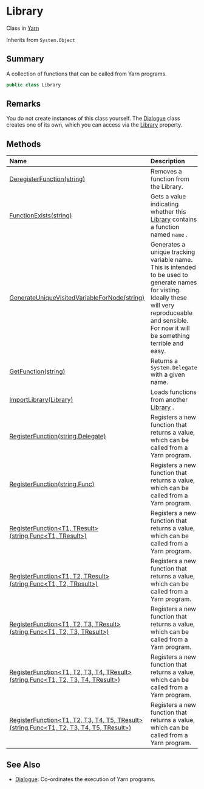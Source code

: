 # Library

Class in [Yarn](/docs/api/csharp/yarn.md)

Inherits from `System.Object`

## Summary


A collection of functions that can be called from Yarn programs.


```csharp
public class Library
```

## Remarks


You do not create instances of this class yourself. The  <a href="yarn.dialogue.md">Dialogue</a>  class creates one of its own, which you can
access via the  <a href="yarn.dialogue.library.md">Library</a>  property.


## Methods

|Name|Description|
|:---|:---|
|[DeregisterFunction(string)](/docs/api/csharp/yarn.library.deregisterfunction.md)|Removes a function from the Library.|
|[FunctionExists(string)](/docs/api/csharp/yarn.library.functionexists.md)|Gets a value indicating whether this  <a href="yarn.library.md">Library</a>  contains a function named  <code>name</code> .|
|[GenerateUniqueVisitedVariableForNode(string)](/docs/api/csharp/yarn.library.generateuniquevisitedvariablefornode.md)|Generates a unique tracking variable name. This is intended to be used to generate names for visting. Ideally these will very reproduceable and sensible. For now it will be something terrible and easy.|
|[GetFunction(string)](/docs/api/csharp/yarn.library.getfunction.md)|Returns a  <code>System.Delegate</code>  with a given name.|
|[ImportLibrary(Library)](/docs/api/csharp/yarn.library.importlibrary.md)|Loads functions from another  <a href="yarn.library.md">Library</a> .|
|[RegisterFunction(string,Delegate)](/docs/api/csharp/yarn.library.registerfunction-7.md)|Registers a new function that returns a value, which can be called from a Yarn program.|
|[RegisterFunction<TResult>(string,Func<TResult>)](/docs/api/csharp/yarn.library.registerfunction-1.md)|Registers a new function that returns a value, which can be called from a Yarn program.|
|[RegisterFunction<T1, TResult>(string,Func<T1, TResult>)](/docs/api/csharp/yarn.library.registerfunction-2.md)|Registers a new function that returns a value, which can be called from a Yarn program.|
|[RegisterFunction<T1, T2, TResult>(string,Func<T1, T2, TResult>)](/docs/api/csharp/yarn.library.registerfunction-3.md)|Registers a new function that returns a value, which can be called from a Yarn program.|
|[RegisterFunction<T1, T2, T3, TResult>(string,Func<T1, T2, T3, TResult>)](/docs/api/csharp/yarn.library.registerfunction-4.md)|Registers a new function that returns a value, which can be called from a Yarn program.|
|[RegisterFunction<T1, T2, T3, T4, TResult>(string,Func<T1, T2, T3, T4, TResult>)](/docs/api/csharp/yarn.library.registerfunction-5.md)|Registers a new function that returns a value, which can be called from a Yarn program.|
|[RegisterFunction<T1, T2, T3, T4, T5, TResult>(string,Func<T1, T2, T3, T4, T5, TResult>)](/docs/api/csharp/yarn.library.registerfunction-6.md)|Registers a new function that returns a value, which can be called from a Yarn program.|

## See Also

* [Dialogue](/docs/api/csharp/yarn.dialogue.md): Co-ordinates the execution of Yarn programs.

